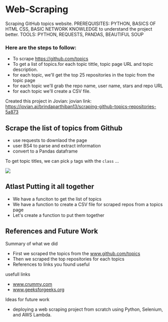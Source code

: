 # Web-Scraping
Scraping GitHub topics website.
PREREQUISITES: PYTHON, BASICS OF HTML CSS, BASIC NETWORK KNOWLEDGE to understand the project better.
TOOLS: PYTHON, REQUESTS, PANDAS, BEAUTIFUL SOUP

### Here are the steps to follow:
- To scrape https://github.com/topics
- To get a list of topics.for each topic tittle, topic page URL and topic description.
- for each topic, we'll get the top 25 repositories in the topic from the topic page
- for each topic we'll grab the repo name, user name, stars and repo URL
- for each topic we'll create a CSV file.

Created this project in Jovian:
jovian link: https://jovian.ai/brindaparthiban13/scraping-github-topics-repositories-5a873


## Scrape the list of topics from Github
- use requests to downlaod the page
- user BS4 to parse and extract information
- convert to a Pandas dataframe

To get topic titles, we can pick `p` tags with the `class` ...

![](https://i.imgur.com/OnzIdyP.png)

## Atlast Putting it all together

- We have a funciton to get the list of topics
- We have a function to create a CSV file for scraped repos from a topics page
- Let's create a function to put them together


## References and Future Work

Summary of what we did
- First we scraped the topics from the www.github.com/topics
- Then we scraped the top repositories for each topics
- References to links you found useful

usefull links
- www.crummy.com
- www.geeksforgeeks.org

Ideas for future work

- deploying a web scraping project from scratch using Python, Selenium, and AWS Lambda.


   
    
    
